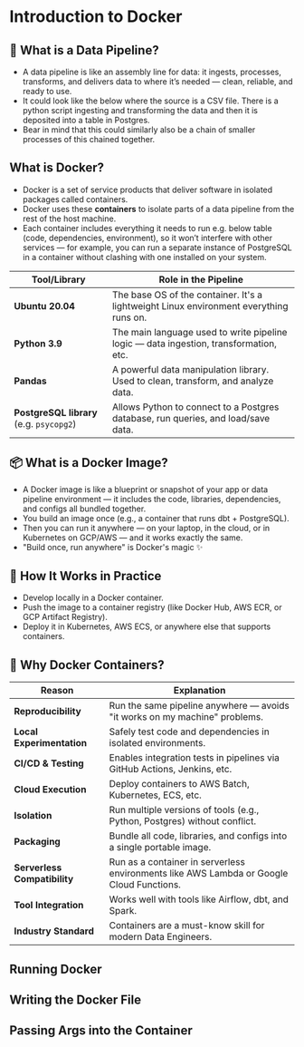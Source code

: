 # Introduction to Docker

## 🚰 What is a Data Pipeline?
- A data pipeline is like an assembly line for data: it ingests, processes, transforms, and delivers data to where it’s needed — clean, reliable, and ready to use.
- It could look like the below where the source is a CSV file. There is a python script ingesting and transforming the data and then it is deposited into a table in Postgres.
- Bear in mind that this could similarly also be a chain of smaller processes of this chained together.

## What is Docker?
- Docker is a set of service products that deliver software in isolated packages called containers.
- Docker uses these **containers** to isolate parts of a data pipeline from the rest of the host machine. 
- Each container includes everything it needs to run e.g. below table (code, dependencies, environment), so it won’t interfere with other services 
— for example, you can run a separate instance of PostgreSQL in a container without clashing with one installed on your system.


| Tool/Library                    | Role in the Pipeline                                                                 |
|--------------------------------|---------------------------------------------------------------------------------------|
| **Ubuntu 20.04**               | The base OS of the container. It's a lightweight Linux environment everything runs on. |
| **Python 3.9**                 | The main language used to write pipeline logic — data ingestion, transformation, etc. |
| **Pandas**                     | A powerful data manipulation library. Used to clean, transform, and analyze data.     |
| **PostgreSQL library** (e.g. `psycopg2`) | Allows Python to connect to a Postgres database, run queries, and load/save data.      |


## 📦 What is a Docker Image?
- A Docker image is like a blueprint or snapshot of your app or data pipeline environment — it includes the code, libraries, dependencies, and configs all bundled together.
- You build an image once (e.g., a container that runs dbt + PostgreSQL).
- Then you can run it anywhere — on your laptop, in the cloud, or in Kubernetes on GCP/AWS — and it works exactly the same.
- "Build once, run anywhere" is Docker's magic ✨

## 🔁 How It Works in Practice
- Develop locally in a Docker container.
- Push the image to a container registry (like Docker Hub, AWS ECR, or GCP Artifact Registry).
- Deploy it in Kubernetes, AWS ECS, or anywhere else that supports containers.

## 🚢 Why Docker Containers?
| Reason                      | Explanation                                                                                      |
|-----------------------------|--------------------------------------------------------------------------------------------------|
| **Reproducibility**         | Run the same pipeline anywhere — avoids "it works on my machine" problems.                      |
| **Local Experimentation**   | Safely test code and dependencies in isolated environments.                                     |
| **CI/CD & Testing**         | Enables integration tests in pipelines via GitHub Actions, Jenkins, etc.                        |
| **Cloud Execution**         | Deploy containers to AWS Batch, Kubernetes, ECS, etc.                                           |
| **Isolation**               | Run multiple versions of tools (e.g., Python, Postgres) without conflict.                       |
| **Packaging**               | Bundle all code, libraries, and configs into a single portable image.                           |
| **Serverless Compatibility**| Run as a container in serverless environments like AWS Lambda or Google Cloud Functions.        |
| **Tool Integration**        | Works well with tools like Airflow, dbt, and Spark.                                              |
| **Industry Standard**       | Containers are a must-know skill for modern Data Engineers.                                     |


## Running Docker
## Writing the Docker File
## Passing Args into the Container